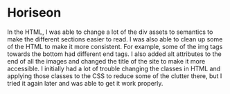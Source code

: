 # Horiseon

In the HTML, I was able to change a lot of the div assets to semantics to make the different sections easier to read. I was also able to clean up some of the HTML to make it more consistent. For example, some of the img tags towards the bottom had different end tags. I also added alt attributes to the end of all the images and changed the title of the site to make it more accessible. I initially had a lot of trouble changing the classes in HTML and applying those classes to the CSS to reduce some of the clutter there, but I tried it again later and was able to get it work properly. 